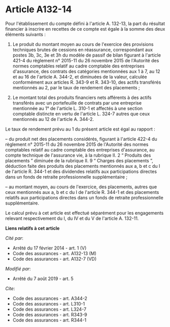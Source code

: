 # Article A132-14

Pour l'établissement du compte défini à l'article A. 132-13, la part du résultat financier à inscrire en recettes de ce
compte est égale à la somme des deux éléments suivants :

1. Le produit du montant moyen au cours de l'exercice des provisions techniques brutes de cessions en réassurance,
correspondant aux postes 3b, 3c, 3e et 3h du modèle de passif de bilan figurant à l'article 421-4 du règlement n° 2015-11 du
26 novembre 2015 de l'Autorité des normes comptables relatif au cadre comptable des entreprises d'assurance, des contrats des
catégories mentionnées aux 1 à 7, au 12 et au 16 de l'article A. 344-2, et diminuées de la valeur, calculée conformément aux
articles R. 343-9 et R. 343-10, des actifs transférés mentionnés au 2, par le taux de rendement des placements ;

2. Le montant total des produits financiers nets afférents à des actifs transférés avec un portefeuille de contrats par une
entreprise mentionnée au 1° de l'article L. 310-1 et affectés à une section comptable distincte en vertu de l'article L.
324-7 autres que ceux mentionnés au 12 de l'article A. 344-2.

Le taux de rendement prévu au 1 du présent article est égal au rapport :

– du produit net des placements considérés, figurant à l'article 422-4 du règlement n° 2015-11 du 26 novembre 2015 de
l'Autorité des normes comptables relatif au cadre comptable des entreprises d'assurance, au compte technique de l'assurance
vie, à la rubrique II. 2 “ Produits des placements ” diminuée de la rubrique II. 9 “ Charges des placements ”, déduction
faite des produits des placements mentionnés aux a, b et c du I de l'article R. 344-1 et des dividendes relatifs aux
participations directes dans un fonds de retraite professionnelle supplémentaire ;

– au montant moyen, au cours de l'exercice, des placements, autres que ceux mentionnés aux a, b et c du I de l'article R.
344-1 et des placements relatifs aux participations directes dans un fonds de retraite professionnelle supplémentaire.

Le calcul prévu à cet article est effectué séparément pour les engagements relevant respectivement du I, du IV et du V de
l'article A. 132-11.

**Liens relatifs à cet article**

_Cité par_:

  - Arrêté du 17 février 2014 - art. 1 (V)
  - Code des assurances - art. A132-13 (M)
  - Code des assurances - art. A132-7 (VD)

_Modifié par_:

  - Arrêté du 7 août 2019 - art. 5

_Cite_:

  - Code des assurances - art. A344-2
  - Code des assurances - art. L310-1
  - Code des assurances - art. L324-7
  - Code des assurances - art. R343-9
  - Code des assurances - art. R344-1
